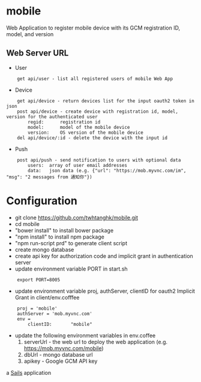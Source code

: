 mobile
======

Web Application to register mobile device with its GCM registration ID, model, and version

Web Server URL 
--------------
*	User
```
	get api/user - list all registered users of mobile Web App 
```

*   Device

```
    get api/device - return devices list for the input oauth2 token in json
    post api/device - create device with registration id, model, version for the authenticated user
    	regid:		registration id
    	model:		model of the mobile device
    	version:	OS version of the mobile device
    del	api/device/:id - delete the device with the input id 
```

*	Push
```
	post api/push - send notification to users with optional data
		users:	array of user email addresses
		data:	json data (e.g. {"url": "https://mob.myvnc.com/im", "msg": "2 messages from 通知你"})
```


Configuration
=============

*   git clone https://github.com/twhtanghk/mobile.git
*   cd mobile
*   "bower install" to install bower package
*   "npm install" to install npm package
*	"npm run-script prd" to generate client script
*	create mongo database
*	create api key for authorization code and implicit grant in authentication server
*	update environment variable PORT in start.sh
    
```
    export PORT=8005
```

*   update environment variable proj, authServer, clientID for oauth2 Implicit Grant in client/env.cofffee

```
    proj = 'mobile'
	authServer = 'mob.myvnc.com'
	env =
		clientID:		"mobile"
```

*	update the following environment variables in env.coffee
	1. serverUrl - the web url to deploy the web application (e.g. https://mob.myvnc.com/mobile)
	2. dbUrl - mongo database url
	3. apikey - Google GCM API key

a [Sails](http://sailsjs.org) application
